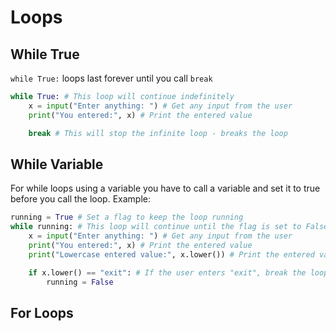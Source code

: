 # Loops

## While True
`while True:` loops last forever until you call `break`
```py
while True: # This loop will continue indefinitely
    x = input("Enter anything: ") # Get any input from the user
    print("You entered:", x) # Print the entered value

    break # This will stop the infinite loop - breaks the loop
```

## While Variable

For while loops using a variable you have to call a variable and set it to true before you call the loop. Example:
```py
running = True # Set a flag to keep the loop running
while running: # This loop will continue until the flag is set to False
    x = input("Enter anything: ") # Get any input from the user
    print("You entered:", x) # Print the entered value
    print("Lowercase entered value:", x.lower()) # Print the entered value in lowercase

    if x.lower() == "exit": # If the user enters "exit", break the loop
        running = False
```

## For Loops

```py

```